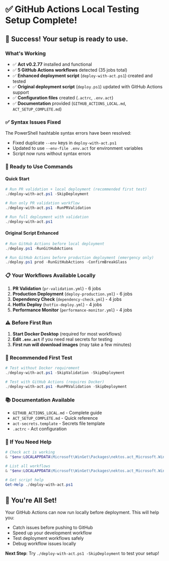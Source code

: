 # ✅ GitHub Actions Local Testing Setup Complete!

## 🎉 Success! Your setup is ready to use.

### What's Working
- ✅ **Act v0.2.77** installed and functional
- ✅ **5 GitHub Actions workflows** detected (35 jobs total)
- ✅ **Enhanced deployment script** (`deploy-with-act.ps1`) created and tested
- ✅ **Original deployment script** (`deploy.ps1`) updated with GitHub Actions support
- ✅ **Configuration files** created (`.actrc`, `.env.act`)
- ✅ **Documentation** provided (`GITHUB_ACTIONS_LOCAL.md`, `ACT_SETUP_COMPLETE.md`)

### ✅ Syntax Issues Fixed
The PowerShell hashtable syntax errors have been resolved:
- Fixed duplicate `--env` keys in `deploy-with-act.ps1`
- Updated to use `--env-file .env.act` for environment variables
- Script now runs without syntax errors

### 🚀 Ready to Use Commands

#### Quick Start
```powershell
# Run PR validation + local deployment (recommended first test)
./deploy-with-act.ps1 -SkipDeployment

# Run only PR validation workflow
./deploy-with-act.ps1 -RunPRValidation

# Run full deployment with validation
./deploy-with-act.ps1
```

#### Original Script Enhanced
```powershell
# Run GitHub Actions before local deployment
./deploy.ps1 -RunGitHubActions

# Run GitHub Actions before production deployment (emergency only)
./deploy.ps1 prod -RunGitHubActions -ConfirmBreakGlass
```

### 📋 Your Workflows Available Locally
1. **PR Validation** (`pr-validation.yml`) - 6 jobs
2. **Production Deployment** (`deploy-production.yml`) - 6 jobs  
3. **Dependency Check** (`dependency-check.yml`) - 4 jobs
4. **Hotfix Deploy** (`hotfix-deploy.yml`) - 4 jobs
5. **Performance Monitor** (`performance-monitor.yml`) - 4 jobs

### ⚠️ Before First Run
1. **Start Docker Desktop** (required for most workflows)
2. **Edit `.env.act`** if you need real secrets for testing
3. **First run will download images** (may take a few minutes)

### 🎯 Recommended First Test
```powershell
# Test without Docker requirement
./deploy-with-act.ps1 -SkipValidation -SkipDeployment

# Test with GitHub Actions (requires Docker)
./deploy-with-act.ps1 -RunPRValidation -SkipDeployment
```

### 📚 Documentation Available
- `GITHUB_ACTIONS_LOCAL.md` - Complete guide
- `ACT_SETUP_COMPLETE.md` - Quick reference
- `act-secrets.template` - Secrets file template
- `.actrc` - Act configuration

### 🔧 If You Need Help
```powershell
# Check act is working
& "$env:LOCALAPPDATA\Microsoft\WinGet\Packages\nektos.act_Microsoft.Winget.Source_8wekyb3d8bbwe\act.exe" --version

# List all workflows
& "$env:LOCALAPPDATA\Microsoft\WinGet\Packages\nektos.act_Microsoft.Winget.Source_8wekyb3d8bbwe\act.exe" --list

# Get script help
Get-Help ./deploy-with-act.ps1
```

## 🎉 You're All Set!

Your GitHub Actions can now run locally before deployment. This will help you:
- Catch issues before pushing to GitHub
- Speed up your development workflow
- Test deployment workflows safely
- Debug workflow issues locally

**Next Step**: Try `./deploy-with-act.ps1 -SkipDeployment` to test your setup! 